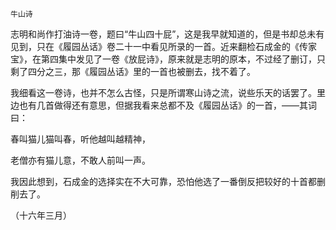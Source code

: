     牛山诗 

   志明和尚作打油诗一卷，题曰“牛山四十屁”，这是我早就知道的，但是书却总未有见到，只在《履园丛话》卷二十一中看见所录的一首。近来翻检石成金的《传家宝》，在第四集中发见了一卷《放屁诗》，原来就是志明的原本，不过经了删订，只剩了四分之三，那《履园丛话》里的一首也被删去，找不着了。

   我细看这一卷诗，也并不怎么古怪，只是所谓寒山诗之流，说些乐天的话罢了。里边也有几首做得还有意思，但据我看来总都不及《履园丛话》的一首，——其词曰：

   春叫猫儿猫叫春，听他越叫越精神，

   老僧亦有猫儿意，不敢人前叫一声。

   我因此想到，石成金的选择实在不大可靠，恐怕他选了一番倒反把较好的十首都删削去了。

   （十六年三月）

